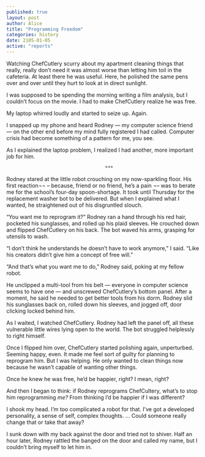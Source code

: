```yaml
---
published: true
layout: post
author: Alice
title: "Programming Freedom"
categories: history
date: 2105-01-05
active: "reports"
---
```


Watching ChefCutlery scurry about my apartment cleaning things that really, really don’t need it was almost worse than letting him toil in the cafeteria. At least there he was useful. Here, he polished the same pens over and over until they hurt to look at in direct sunlight. 

I was supposed to be spending the morning writing a film analysis, but I couldn’t focus on the movie. I had to make ChefCutlery realize he was free.

My laptop whirred loudly and started to seize up. Again. 

I snapped up my phone and heard Rodney — my computer science friend — on the other end before my mind fully registered I had called. Computer crisis had become something of a pattern for me, you see.

As I explained the laptop problem, I realized I had another, more important job for him. 

                                        ***
                                      
Rodney stared at the little robot crouching on my now-sparkling floor. His first reaction¬¬ – because, friend or no friend, he’s a pain ¬– was to berate me for the school’s four-day spoon-shortage. It took until Thursday for the replacement washer bot to be delivered. But when I explained what I wanted, he straightened out of his disgruntled slouch.

“You want me to reprogram it?” Rodney ran a hand through his red hair, pocketed his sunglasses, and rolled up his plaid sleeves. He crouched down and flipped ChefCutlery on his back. The bot waved his arms, grasping for utensils to wash.

“I don’t think he understands he doesn’t have to work anymore,” I said. “Like his creators didn’t give him a concept of free will.”

“And that’s what you want me to do,” Rodney said, poking at my fellow robot. 

He unclipped a multi-tool from his belt — everyone in computer science seems to have one — and unscrewed ChefCutlery’s bottom panel. After a moment, he said he needed to get better tools from his dorm. Rodney slid his sunglasses back on, rolled down his sleeves, and jogged off, door clicking locked behind him.

As I waited, I watched ChefCutlery. Rodney had left the panel off, all these vulnerable little wires lying open to the world. The bot struggled helplessly to right himself. 

Once I flipped him over, ChefCutlery started polishing again, unperturbed. Seeming happy, even. It made me feel sort of guilty for planning to reprogram him. But I was helping. He only wanted to clean things now because he wasn’t capable of wanting other things. 

Once he knew he was free, he’d be happier, right? I mean, right?

And then I began to think: if Rodney reprograms ChefCultery, what’s to stop him reprogramming _me?_ From thinking I’d be happier if I was different?

I shook my head. I’m too complicated a robot for that. I’ve got a developed personality, a sense of self, complex thoughts. … Could someone really change that or take that away?

I sunk down with my back against the door and tried not to shiver. Half an hour later, Rodney rattled the banged on the door and called my name, but I couldn’t bring myself to let him in. 
